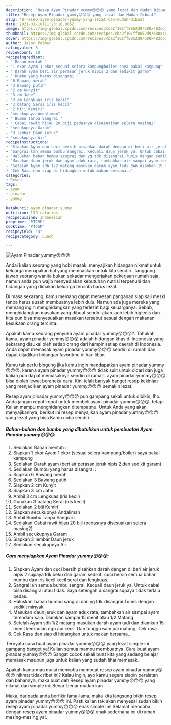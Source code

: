 ```yaml
---
description: "Resep Ayam Pinadar yummy😙😙😙 yang lezat dan Mudah Dibuat"
title: "Resep Ayam Pinadar yummy😙😙😙 yang lezat dan Mudah Dibuat"
slug: 48-resep-ayam-pinadar-yummy-yang-lezat-dan-mudah-dibuat
date: 2021-01-18T11:23:16.805Z
image: https://img-global.cpcdn.com/recipes/cba2f101ff8852d9/680x482cq70/ayam-pinadar-yummy😙😙😙-foto-resep-utama.jpg
thumbnail: https://img-global.cpcdn.com/recipes/cba2f101ff8852d9/680x482cq70/ayam-pinadar-yummy😙😙😙-foto-resep-utama.jpg
cover: https://img-global.cpcdn.com/recipes/cba2f101ff8852d9/680x482cq70/ayam-pinadar-yummy😙😙😙-foto-resep-utama.jpg
author: Jason Palmer
ratingvalue: 5
reviewcount: 10
recipeingredient:
- " Bahan mentah "
- "1 ekor Ayam 1 ekor sesuai selera kampungboiler saya pakai kampung"
- " Darah ayam beri air perasan jeruk nipis 2 dan sedikit garam"
- " Bumbu yang harus disangrai "
- "6 Bawang merah"
- "3 Bawang putih"
- "2 cm Kunyit"
- "3 cm Jahe"
- "3 cm Lengkuas iris kecil"
- "3 batang Serai iris kecil"
- "2 biji Kemiri"
- "secukupnya Andaliman"
- " Bumbu Tanpa Sangrai "
- " Cabai rawit hijau 20 biji pedasnya disesuaikan selera masing2"
- "secukupnya Garam"
- "3 lembar Daun jeruk"
- "secukupnya Air"
recipeinstructions:
- "Siapkan Ayam dan cuci bersih pisahkan darah dengan di beri air jeruk nipis 2 supaya tdk beku dan garam sedikit. cuci bersih semua bahan bumbu dan iris kecil kecil serai dan lengkuas."
- "Sangrai lah semua bumbu sangrai. Kecuali daun jeruk ya. Untuk cabai bisa disangrai atau tidak. Saya setengah disangrai supaya tidak terlalu pedas."
- "Haluskan bahan bumbu sangrai dan yg tdk disangrai.Tumis dengan sedikit minyak."
- "Masukan daun jeruk dan ayam aduk rata, tambahkan air sampai ayam terendam saja. Diamkan sampai 15 menit atau 1/2 Matang"
- "Setelah Ayam sdh 1/2 matang masukan darah ayam tadi dan diamkan 15 menit kemudian dgn api kecil. Dan tunggu sam pai matang. Cek rasa"
- "Cek Rasa dan siap di hidangkan untuk makan bersama.."
categories:
- Resep
tags:
- ayam
- pinadar
- yummy

katakunci: ayam pinadar yummy 
nutrition: 179 calories
recipecuisine: Indonesian
preptime: "PT29M"
cooktime: "PT55M"
recipeyield: "4"
recipecategory: Lunch

---
```



![Ayam Pinadar yummy😙😙😙](https://img-global.cpcdn.com/recipes/cba2f101ff8852d9/680x482cq70/ayam-pinadar-yummy😙😙😙-foto-resep-utama.jpg)

Andai kalian seorang yang hobi masak, menyajikan hidangan nikmat untuk keluarga merupakan hal yang memuaskan untuk kita sendiri. Tanggung jawab seorang  wanita bukan sekadar mengerjakan pekerjaan rumah saja, namun anda pun wajib menyediakan kebutuhan nutrisi terpenuhi dan hidangan yang dimakan keluarga tercinta harus lezat.

Di masa  sekarang, kamu memang dapat memesan panganan siap saji meski tanpa harus susah membuatnya lebih dulu. Namun ada juga mereka yang memang ingin menghidangkan yang terlezat bagi keluarganya. Sebab, menghidangkan masakan yang dibuat sendiri akan jauh lebih higienis dan kita pun bisa menyesuaikan masakan tersebut sesuai dengan makanan kesukaan orang tercinta. 



Apakah kamu seorang penyuka ayam pinadar yummy😙😙😙?. Tahukah kamu, ayam pinadar yummy😙😙😙 adalah hidangan khas di Indonesia yang sekarang disukai oleh setiap orang dari hampir setiap daerah di Indonesia. Anda dapat memasak ayam pinadar yummy😙😙😙 sendiri di rumah dan dapat dijadikan hidangan favoritmu di hari libur.

Kamu tak perlu bingung jika kamu ingin mendapatkan ayam pinadar yummy😙😙😙, karena ayam pinadar yummy😙😙😙 tidak sulit untuk dicari dan juga kalian pun dapat memasaknya sendiri di rumah. ayam pinadar yummy😙😙😙 bisa diolah lewat beraneka cara. Kini telah banyak banget resep kekinian yang menjadikan ayam pinadar yummy😙😙😙 semakin lezat.

Resep ayam pinadar yummy😙😙😙 pun gampang sekali untuk dibikin, lho. Anda jangan repot-repot untuk membeli ayam pinadar yummy😙😙😙, tetapi Kalian mampu menghidangkan ditempatmu. Untuk Anda yang akan menyajikannya, berikut ini resep menyajikan ayam pinadar yummy😙😙😙 yang lezat yang bisa Kamu coba sendiri.

<!--inarticleads1-->

##### Bahan-bahan dan bumbu yang dibutuhkan untuk pembuatan Ayam Pinadar yummy😙😙😙:

1. Sediakan  Bahan mentah :
1. Siapkan 1 ekor Ayam 1 ekor (sesuai selera kampung/boiler) saya pakai kampung
1. Sediakan  Darah ayam (beri air perasan jeruk nipis 2 dan sedikit garam)
1. Sediakan  Bumbu yang harus disangrai :
1. Siapkan 6 Bawang merah
1. Sediakan 3 Bawang putih
1. Siapkan 2 cm Kunyit
1. Siapkan 3 cm Jahe
1. Ambil 3 cm Lengkuas (iris kecil)
1. Gunakan 3 batang Serai (iris kecil)
1. Sediakan 2 biji Kemiri
1. Siapkan secukupnya Andaliman
1. Ambil  Bumbu Tanpa Sangrai :
1. Sediakan  Cabai rawit hijau 20 biji (pedasnya disesuaikan selera masing2)
1. Ambil secukupnya Garam
1. Siapkan 3 lembar Daun jeruk
1. Sediakan secukupnya Air




<!--inarticleads2-->

##### Cara menyiapkan Ayam Pinadar yummy😙😙😙:

1. Siapkan Ayam dan cuci bersih pisahkan darah dengan di beri air jeruk nipis 2 supaya tdk beku dan garam sedikit. cuci bersih semua bahan bumbu dan iris kecil kecil serai dan lengkuas.
1. Sangrai lah semua bumbu sangrai. Kecuali daun jeruk ya. Untuk cabai bisa disangrai atau tidak. Saya setengah disangrai supaya tidak terlalu pedas.
1. Haluskan bahan bumbu sangrai dan yg tdk disangrai.Tumis dengan sedikit minyak.
1. Masukan daun jeruk dan ayam aduk rata, tambahkan air sampai ayam terendam saja. Diamkan sampai 15 menit atau 1/2 Matang
1. Setelah Ayam sdh 1/2 matang masukan darah ayam tadi dan diamkan 15 menit kemudian dgn api kecil. Dan tunggu sam pai matang. Cek rasa
1. Cek Rasa dan siap di hidangkan untuk makan bersama..




Ternyata cara buat ayam pinadar yummy😙😙😙 yang lezat simple ini gampang banget ya! Kalian semua mampu membuatnya. Cara buat ayam pinadar yummy😙😙😙 Sangat cocok sekali buat kita yang sedang belajar memasak maupun juga untuk kalian yang sudah lihai memasak.

Apakah kamu mau mulai mencoba membuat resep ayam pinadar yummy😙😙😙 nikmat tidak ribet ini? Kalau ingin, ayo kamu segera siapin peralatan dan bahannya, maka buat deh Resep ayam pinadar yummy😙😙😙 yang nikmat dan simple ini. Benar-benar mudah kan. 

Maka, daripada anda berfikir lama-lama, maka kita langsung bikin resep ayam pinadar yummy😙😙😙 ini. Pasti kalian tak akan menyesal sudah bikin resep ayam pinadar yummy😙😙😙 enak simple ini! Selamat mencoba dengan resep ayam pinadar yummy😙😙😙 enak sederhana ini di rumah masing-masing,ya!.

